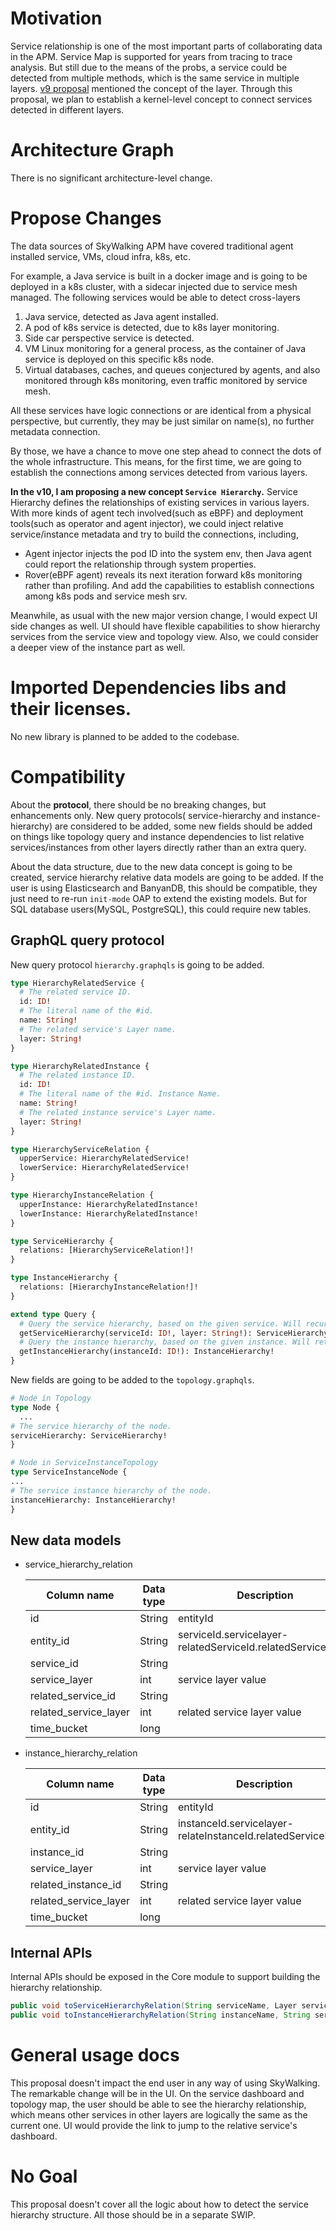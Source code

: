 # Motivation

Service relationship is one of the most important parts of collaborating data in the APM. Service Map is supported for
years from tracing to trace analysis. But still due to the means of the probs, a service could be detected from multiple
methods, which is the same service in multiple
layers. [v9 proposal](https://github.com/apache/skywalking/discussions/8241) mentioned the concept of the layer.
Through this proposal, we plan to establish a kernel-level concept to connect services detected in different layers.

# Architecture Graph

There is no significant architecture-level change.

# Propose Changes

The data sources of SkyWalking APM have covered traditional agent installed service, VMs, cloud infra, k8s, etc.

For example, a Java service is built in a docker image and is going to be deployed in a k8s cluster, with a sidecar
injected due to service mesh managed. The following services would be able to detect cross-layers

1. Java service, detected as Java agent installed.
2. A pod of k8s service is detected, due to k8s layer monitoring.
3. Side car perspective service is detected.
4. VM Linux monitoring for a general process, as the container of Java service is deployed on this specific k8s node.
5. Virtual databases, caches, and queues conjectured by agents, and also monitored through k8s monitoring, even traffic
   monitored by service mesh.

All these services have logic connections or are identical from a physical perspective, but currently, they may be just
similar on name(s), no further metadata connection.

By those, we have a chance to move one step ahead to connect the dots of the whole infrastructure. This means, for the
first time, we are going to establish the connections among services detected from various layers.

**In the v10, I am proposing a new concept `Service Hierarchy`.** Service Hierarchy defines the relationships of
existing services in various layers. With more kinds of agent tech involved(such as eBPF) and deployment tools(such as
operator and agent injector), we could inject relative service/instance metadata and try to build the connections,
including,

- Agent injector injects the pod ID into the system env, then Java agent could report the relationship through system
  properties.
- Rover(eBPF agent) reveals its next iteration forward k8s monitoring rather than profiling. And add the capabilities to
  establish connections among k8s pods and service mesh srv.

Meanwhile, as usual with the new major version change, I would expect UI side changes as well. UI should have flexible
capabilities to show hierarchy services from the service view and topology view. Also, we could consider a deeper view
of the instance part as well.

# Imported Dependencies libs and their licenses.

No new library is planned to be added to the codebase.

# Compatibility

About the **protocol**, there should be no breaking changes, but enhancements only. New query protocols(
service-hierarchy and instance-hierarchy) are considered to be added, some new fields should be added on things like
topology query and instance dependencies to list relative services/instances from other layers directly rather than an
extra query.

About the data structure, due to the new data concept is going to be created, service hierarchy relative data models are
going to be added. If the user is using Elasticsearch and BanyanDB, this should be compatible, they just need to
re-run `init-mode` OAP to extend the existing models. But for SQL database users(MySQL, PostgreSQL), this could require
new tables.

## GraphQL query protocol
New query protocol `hierarchy.graphqls` is going to be added.
```graphql
type HierarchyRelatedService {
  # The related service ID.
  id: ID!
  # The literal name of the #id.
  name: String!
  # The related service's Layer name.
  layer: String!
}

type HierarchyRelatedInstance {
  # The related instance ID.
  id: ID!
  # The literal name of the #id. Instance Name.
  name: String!
  # The related instance service's Layer name.
  layer: String!
}

type HierarchyServiceRelation {
  upperService: HierarchyRelatedService!
  lowerService: HierarchyRelatedService!
}

type HierarchyInstanceRelation {
  upperInstance: HierarchyRelatedInstance!
  lowerInstance: HierarchyRelatedInstance!
}

type ServiceHierarchy {
  relations: [HierarchyServiceRelation!]!
}

type InstanceHierarchy {
  relations: [HierarchyInstanceRelation!]!
}

extend type Query {
  # Query the service hierarchy, based on the given service. Will recursively return all related layers services in the hierarchy.
  getServiceHierarchy(serviceId: ID!, layer: String!): ServiceHierarchy!
  # Query the instance hierarchy, based on the given instance. Will return all direct related layers instances in the hierarchy, no recursive.
  getInstanceHierarchy(instanceId: ID!): InstanceHierarchy!
}
```
New fields are going to be added to the `topology.graphqls`.
```graphql
# Node in Topology
type Node {
  ...
# The service hierarchy of the node.
serviceHierarchy: ServiceHierarchy!
}

# Node in ServiceInstanceTopology
type ServiceInstanceNode {
...
# The service instance hierarchy of the node.
instanceHierarchy: InstanceHierarchy!
}
```

## New data models
- service_hierarchy_relation

  | Column name           | Data type | Description                                                 |
    |-----------------------|-----------|-------------------------------------------------------------|
  | id                    | String    | entityId                                                    |
  | entity_id             | String    | serviceId.servicelayer-relatedServiceId.relatedServiceLayer |
  | service_id            | String    |                                                             |
  | service_layer         | int       | service layer value                                         |
  | related_service_id    | String    |                                                             |
  | related_service_layer | int       | related service layer value                                 |
  | time_bucket           | long      |                                                             |

- instance_hierarchy_relation

  | Column name           | Data type | Description                                                  |
    |-----------------------|-----------|--------------------------------------------------------------|
  | id                    | String    | entityId                                                     |
  | entity_id             | String    | instanceId.servicelayer-relateInstanceId.relatedServiceLayer |
  | instance_id           | String    |                                                              |
  | service_layer         | int       | service layer value                                          |
  | related_instance_id   | String    |                                                              |
  | related_service_layer | int       | related service layer value                                  |
  | time_bucket           | long      |                                                              |

## Internal APIs
Internal APIs should be exposed in the Core module to support building the hierarchy relationship.
```java
public void toServiceHierarchyRelation(String serviceName, Layer serviceLayer, String relatedServiceName, Layer relatedServiceLayer);
public void toInstanceHierarchyRelation(String instanceName, String serviceName, Layer serviceLayer, String relatedInstanceName, String relatedServiceName, Layer relateServiceLayer);
```

# General usage docs

This proposal doesn't impact the end user in any way of using SkyWalking. The remarkable change will be in the UI. On
the service dashboard and topology map, the user should be able to see the hierarchy relationship, which means other
services in other layers are logically the same as the current one. UI would provide the link to jump to the relative
service's dashboard.

# No Goal

This proposal doesn't cover all the logic about how to detect the service hierarchy structure. All those should be in a
separate SWIP.
